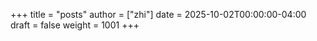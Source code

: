 +++
title = "posts"
author = ["zhi"]
date = 2025-10-02T00:00:00-04:00
draft = false
weight = 1001
+++
